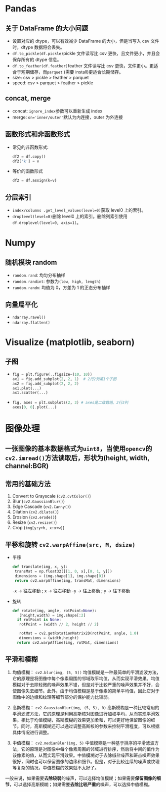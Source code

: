 # Pandas

## 关于 DataFrame 的大小问题

-   设置对应的 dtype，可以有效减少 DataFrame 的大小，但是当写入 csv 文件时，dtype 数据将会丢失。
-   `df.to_pickle(df.pickle)`pickle 文件读写比 csv 更快，且文件更小，并且会保存所有的 dtype 信息。
-   `df.to_feather(df.feather)`feather 文件读写比 csv 更快，文件更小。更适合于短期储存，而`parquet` (需要 install)更适合长期储存。
-   size: csv > pickle > feather > parquet
-   speed: csv > parquet > feather > pickle

## concat, merge

-   concat: `ignore_index`参数可以重新生成 index
-   merge: `on='inner/outer'`默认为内连接，outer 为外连接

## 函数形式和非函数形式

-   常见的非函数形式:
    ```python
    df2 = df.copy()
    df2['k'] = v
    ```
-   等价的函数形式
    ```python
    df2 = df.assign(k=v)
    ```

## 分层索引

-   `index/columns .get_level_values(level=0)`获取 level0 上的索引。
-   `droplevel(level=0)`删除 level0 上的索引。删除列索引使用`df.droplevel(level=0, axis=1)`。

# Numpy

## 随机模块 random

-   `random.rand`: 均匀分布抽样
-   `random.randint`: 参数为`(low, high, length)`
-   `random.randn`: 均值为 0，方差为 1 的正态分布抽样

## 向量扁平化

-   `ndarray.ravel()`
-   `ndarray.flatten()`

# Visualize (matplotlib, seaborn)

## 子图

-   ```python
    fig = plt.figure(..figsize=(10, 10))
    ax1 = fig.add_subplot(2, 2, 1)  # 2行2列第1个子图
    ax2 = fig.add_subplot(2, 2, 2)
    ax1.plot(...)
    ax1.scatter(...)
    ```
-   ```python
    fig, axes = plt.subplots(2, 3) # axes是二维数组，2行3列
    axes[0, 0].plot(...)
    ```

# 图像处理

## 一张图像的基本数据格式为`uint8`，当使用`opencv`的`cv2.imread()`方法读取后，形状为(height, width, channel:BGR)

## 常用的基础方法

1. Convert to Grayscale (`cv2.cvtColor()`)
2. Blur (`cv2.GaussianBlur()`)
3. Edge Cascade (`cv2.Canny()`)
4. Dilation (`cv2.dilate()`)
5. Erosion (`cv2.erode()`)
6. Resize (`cv2.resize()`)
7. Crop (`img[y:y+h, x:x+w]`)

## 平移和旋转 `cv2.warpAffine(src, M, dsize)`

-   平移

    ```python
    def translate(img, x, y):
     transMat = np.float32([[1, 0, x],[0, 1, y]])
     dimensions = (img.shape[1], img.shape[0])
     return cv2.warpAffine(img, transMat, dimensions)
    ```

    -x → 往左移動 ; x → 往右移動
    -y → 往上移動 ; y → 往下移動

-   旋转
    ```python
    def rotate(img, angle, rotPoint=None):
       (height,width) = img.shape[:2]
      if rotPoint is None:
       rotPoint = (width // 2, height // 2)

       rotMat = cv2.getRotationMatrix2D(rotPoint, angle, 1.0)
       dimensions = (width,height)
      return cv2.warpAffine(img, rotMat, dimensions)
    ```

## 平滑和模糊
1. 均值模糊：
`cv2.blur(img, (5, 5))`
均值模糊是一种最简单的平滑滤波方法，它的原理是将图像中每个像素周围的邻域取平均值，从而实现平滑效果。均值模糊对于去除轻微的噪声效果不错，但是对于比较严重的噪声效果并不好，会使图像失去细节。此外，由于均值模糊是基于像素的简单平均值，因此它对于图像中的边缘和纹理等细节部分的保护能力比较弱。

2. 高斯模糊：
`cv2.GaussianBlur(img, (5, 5), 0)`
高斯模糊是一种比较常用的平滑滤波方法，它的原理是利用高斯核对图像进行加权平均，从而实现平滑效果。相比于均值模糊，高斯模糊的效果更加柔和，可以更好地保留图像的细节。同时，高斯模糊还可以通过调整高斯核的参数来控制平滑程度，可以根据具体情况进行调整。

3. 中值模糊：
`cv2.medianBlur(img, 5)`
中值模糊是一种基于排序的平滑滤波方法，它的原理是对图像中每个像素周围的邻域进行排序，然后将中间的值作为该像素的值，从而实现平滑效果。中值模糊对于去除椒盐噪声和斑点噪声效果很好，同时也可以保留图像的边缘和细节。但是，对于比较连续的噪声或纹理等复杂的情况，中值模糊的效果就不太好了。

一般来说，如果需要**去除较弱**的噪声，可以选择均值模糊；如果需要**保留图像的细节**，可以选择高斯模糊；如果需要**去除比较严重**的噪声，可以选择中值模糊。